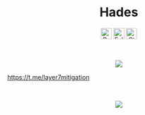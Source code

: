 <h1 align="center">Hades</h1>
<a href="https://github.com/2bap"></a>

<p align="center">
  <img alt="Profile Views" src="https://api.visitorbadge.io/api/VisitorHit?user=2bap&countColorcountColor&countColor=%23006EFF" height="25">
  <img alt="Followers" src="https://img.shields.io/github/followers/2bap?color=4a12ba&style=for-the-badge&logo=github&label=Follow" height="25">
  <img alt="Stars" src="https://img.shields.io/github/stars/2bap?color=f429ff&style=for-the-badge&logo=github&label=Stars" height="25">
</p>
<br>
<p align="center">
    <img src="https://skillicons.dev/icons?i=py,html,css,js,git">
</p>

https://t.me/layer7mitigation

<br>

<p align="center">
  <img src="https://github-readme-stats.vercel.app/api/?username=2bap&title_color=674fc9&text_color=9f9f9f&show_icons=true&bg_color=00000000&hide_border=true&icon_color=674fc9&hide_title=true&count_private=true">
</p>
